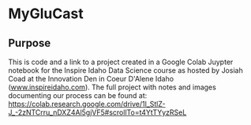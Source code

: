 # MyGluCast

## Purpose

This is code and a link to a project created in a Google Colab Juypter notebook for the Inspire Idaho Data Science course as hosted by Josiah Coad at the Innovation Den in Coeur D'Alene Idaho (www.inspireidaho.com). 
The full project with notes and images documenting our process can be found at: https://colab.research.google.com/drive/1l_StlZ-J_-2zNTCrru_nDXZ4Al5gjVF5#scrollTo=t4YtTYyzRSeL
